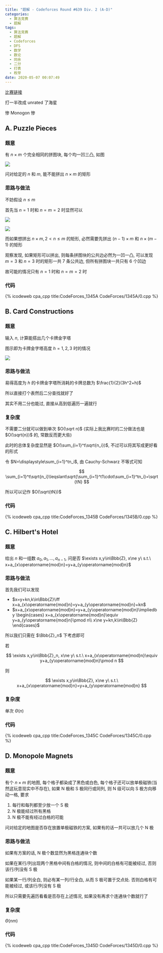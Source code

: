 ```yaml
---
title: "题解 - Codeforces Round #639 Div. 2 (A-D)"
categories:
  - 算法竞赛
  - 题解
tags:
  - 算法竞赛
  - 题解
  - Codeforces
  - DFS
  - 数学
  - 数论
  - 同余
  - 二分
  - 打表
  - 枚举
date: 2020-05-07 00:07:49
---
```


[比赛链接](https://codeforces.com/contest/1345)

打一半改成 unrated 了海星

惨 Monogon 惨

<!--more-->

## A. Puzzle Pieces

### 题意

有 $n\times m$ 个完全相同的拼图块, 每个均一凹三凸, 如图

![](A_1.webp)

问对给定的 $n$ 和 $m$, 能不能拼出 $n\times m$ 的矩形

### 思路与做法

不妨假设 $n\leqslant m$

首先当 $n=1$ 时和 $n=m=2$ 时显然可以

![](A_2.webp)

![](A_3.webp)

而如果想拼出 $n\times m,2<n\leqslant m$ 的矩形, 必然需要先拼出 $(n-1)\times m$ 和 $n\times(m-1)$ 的矩形

观察发现, 如果矩形可以拼出, 则每条拼图块的公共边必然为一凹一凸, 可以发现 $m=3$ 和 $n=3$ 时的矩形一共 $7$ 条公共边, 但所有拼图块一共只有 $6$ 个凹边

故可能的情况只有 $n=1$ 时和 $n=m=2$ 时

### 代码

{% icodeweb cpa_cpp title:CodeForces_1345A CodeForces/1345A/0.cpp %}

## B. Card Constructions

### 题意

输入 $n$, 计算能搭出几个卡牌金字塔

图示即为卡牌金字塔高度 $h=1,2,3$ 时的情况

![](B_1.webp)

### 思路与做法

易得高度为 $h$ 的卡牌金字塔所消耗的卡牌总数为 $\frac{1}{2}(3h^2+h)$

所以直接打个表然后二分查找就好了

其实不用二分也能过, 直接从高到低遍历一遍就行

### 复杂度

不需要二分就可以做到单次 $O(\sqrt n)$ (实际上我比赛时的二分做法也是 $O(\sqrt{n})$ 的, 常数反而更大些)

此时的总体复杂度显然是 $O(\sum_{i=1}^t\sqrt{n_i})$, 不过可以将其写成更好看的形式

令 $N=\displaystyle\sum_{i=1}^tn_i$, 由 Cauchy-Schwarz 不等式可知

$$
\sum_{i=1}^t\sqrt{n_i}\leqslant\sqrt{\sum_{i=1}^t1\cdot\sum_{i=1}^tn_i}=\sqrt{tN}
$$

所以可以记作 $O(\sqrt{tN})$

### 代码

{% icodeweb cpa_cpp title:CodeForces_1345B CodeForces/1345B/0.cpp %}

## C. Hilbert's Hotel

### 题意

给出 $n$ 和一组数 $a_0,a_1,...,a_{n-1}$, 问是否 $\exists x,y\in\Bbb{Z}, x\ne y\ s.t.\ x+a_{x\operatorname{mod}n}=y+a_{y\operatorname{mod}n}$

### 思路与做法

首先我们可以发现

- $x=y+kn,k\in\Bbb{Z}\iff x+a_{x\operatorname{mod}n}=y+a_{y\operatorname{mod}n}+kn$
- $x+a_{x\operatorname{mod}n}=y+a_{y\operatorname{mod}n}\impliedby \begin{cases}
  x+a_{x\operatorname{mod}n}\equiv y+a_{y\operatorname{mod}n}\pmod n\\
  x\ne y+kn,k\in\Bbb{Z}
\end{cases}$

所以我们只需在 $\Bbb{Z}_n$ 下考虑即可

若

$$
\exists x,y\in\Bbb{Z}_n, x\ne y\ s.t.\ x+a_{x\operatorname{mod}n}\equiv y+a_{y\operatorname{mod}n}\pmod n
$$

则

$$
\exists x,y\in\Bbb{Z}, x\ne y\ s.t.\ x+a_{x\operatorname{mod}n}=y+a_{y\operatorname{mod}n}
$$

### 复杂度

单次 $\Theta(n)$

### 代码

{% icodeweb cpa_cpp title:CodeForces_1345C CodeForces/1345C/0.cpp %}

## D. Monopole Magnets

### 题意

有个 $n\times m$ 的地图, 每个格子都染成了黑色或白色, 每个格子还可以放单极磁铁(当然这玩意现实中不存在), 如果 N 极和 S 极同行或同列, 则 N 级可以向 S 极方向移动一格, 要求

1. 每行和每列都至少放一个 S 极
1. N 极能经过所有黑格
1. N 极不能有经过白格的可能

问对给定的地图是否存在放置单极磁铁的方案, 如果有的话一共可以放几个 N 极

### 思路与做法

如果有方案的话, N 极个数显然为黑格连通块个数

如果在某行/列出现两个黑格中间有白格的情况, 则中间的白格有可能被经过, 否则该行/列没有 S 极

如果某一行/列全白, 则必有某一列/行全白, 从而 S 极可置于交点处. 否则白格有可能被经过, 或该行/列没有 S 极

所以只需要先遍历看看是否存在上述情况, 如果没有再求个连通块个数就行了

### 复杂度

$\Theta(nm)$

### 代码

{% icodeweb cpa_cpp title:CodeForces_1345D CodeForces/1345D/0.cpp %}
